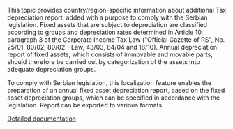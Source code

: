 This topic provides country/region-specific information about additional Tax depreciation report, added with a purpose to comply with the Serbian legislation. Fixed assets that are subject to depreciation are classified according to groups and depreciation rates determined in Article 10, paragraph 3 of the Corporate Income Tax Law ("Official Gazette of RS", No. 25/01, 80/02, 80/02 - Law, 43/03, 84/04 and 18/10). Annual depreciation report of fixed assets, which consists of immovable and movable parts, should therefore be carried out by categorization of the assets into adequate depreciation groups.

 To comply with Serbian legislation, this localization feature enables the preparation of an annual fixed asset depreciation report, based on the fixed asset depreciation groups, which can be specified in accordance with the legislation. Report can be exported to various formats.

[Detailed documentation](http://axweb/D365O%20Localization%20Documents/D365O%20LOC_RS%20Tax%20depreciation%20calculation%20report.docx?Web=1)